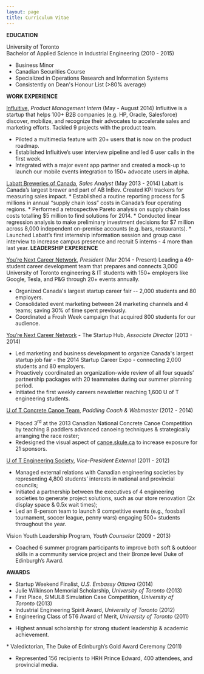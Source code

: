 ```yaml
---
layout: page
title: Curriculum Vitae
---
```


<div></div>
<strong>EDUCATION</strong>

University of Toronto
<br>Bachelor of Applied Science in Industrial Engineering (2010 - 2015)
<ul>
	<li>Business Minor</li>
	<li>Canadian Securities Course</li>
	<li>Specialized in Operations Research and Information Systems</li>
	<li>Consistently on Dean's Honour List (&gt;80% average)</li>
</ul>
<strong>WORK EXPERIENCE</strong>

<a href="http://influitive.com">Influitive</a>, <i>Product Management Intern</i> (May - August 2014)
Influitive is a startup that helps 100+ B2B companies (e.g. HP, Oracle, Salesforce) discover, mobilize, and recognize their advocates to accelerate sales and marketing efforts. Tackled 9 projects with the product team.
<ul>
	<li>Piloted a multimedia feature with 20+ users that is now on the product roadmap.</li>
	<li>Established Influitive’s user interview pipeline and led 6 user calls in the first week.</li>
	<li>Integrated with a major event app partner and created a mock-up to launch our mobile events integration to 150+ advocate users in alpha.</li>
</ul>
<a href="http://labatt.com">Labatt Breweries of Canada</a>, <i>Sales Analyst</i> (May 2013 - 2014)
Labatt is Canada’s largest brewer and part of AB InBev. Created KPI trackers for measuring sales impact.
* Established a routine reporting process for $ millions in annual “supply chain loss” costs in Canada’s four operating regions.
* Performed a retrospective Pareto analysis on supply chain loss costs totalling $5 million to find solutions for 2014.
* Conducted linear regression analysis to make preliminary investment decisions for $7 million across 8,000 independent on-premise accounts (e.g. bars, restaurants).
* Launched Labatt’s first internship information session and group case interview to increase campus presence and recruit 5 interns - 4 more than last year.
<strong>LEADERSHIP EXPERIENCE</strong>

<a href="http://yourenext.ca/">You’re Next Career Network</a>, <em>President</em> (Mar 2014 - Present)
Leading a 49-student career development team that prepares and connects 3,000 University of Toronto engineering & IT students with 150+ employers like Google, Tesla, and P&G through 20+ events annually.
* Organized Canada's largest startup career fair -- 2,000 students and 80 employers.
* Consolidated event marketing between 24 marketing channels and 4 teams; saving 30% of time spent previously.
* Coordinated a Frosh Week campaign that acquired 800 students for our audience.

<a href="http://yourenext.ca/">You’re Next Career Network</a> - The Startup Hub, <i>Associate Director</i> (2013 - 2014)
<ul>
	<li>Led marketing and business development to organize Canada's largest startup job fair - the 2014 Startup Career Expo - connecting 2,000 students and 80 employers.</li>
	<li>Proactively coordinated an organization-wide review of all four squads’ partnership packages with 20 teammates during our summer planning period.</li>
	<li>Initiated the first weekly careers newsletter reaching 1,600 U of T engineering students.</li>
</ul>
<a href="http://canoe.skule.ca">U of T Concrete Canoe Team</a>, <i>Paddling Coach &amp; Webmaster</i> (2012 - 2014)
<ul>
	<li>Placed 3<sup>rd</sup> at the 2013 Canadian National Concrete Canoe Competition by teaching 8 paddlers advanced canoeing techniques &amp; strategically arranging the race roster;</li>
	<li>Redesigned the visual aspect of <a href="http://www.canoe.skule.ca/">canoe.skule.ca</a> to increase exposure for 21 sponsors.</li>
</ul>
<a href="http://skule.ca">U of T Engineering Society</a>, <i>Vice-President External</i> (2011 - 2012)
<ul>
	<li>Managed external relations with Canadian engineering societies by representing 4,800 students’ interests in national and provincial councils;</li>
	<li>Initiated a partnership between the executives of 4 engineering societies to generate project solutions, such as our store renovation (2x display space &amp; 0.5x wait times);</li>
	<li>Led an 8-person team to launch 9 competitive events (e.g., foosball tournament, soccer league, penny wars) engaging 500+ students throughout the year.</li>
</ul>
Vision Youth Leadership Program, <i>Youth Counselor</i> (2009 - 2013)
<ul>
	<li>Coached 6 summer program participants to improve both soft &amp; outdoor skills in a community service project and their Bronze level Duke of Edinburgh’s Award.</li>
</ul>
<strong>AWARDS</strong>

* Startup Weekend Finalist, <i>U.S. Embassy Ottawa</i> (2014)
* Julie Wilkinson Memorial Scholarship, <i>University of Toronto</i> (2013)
* First Place, SIMUL8 Simulation Case Competition, <i>University of Toronto</i> (2013)
* Industrial Engineering Spirit Award, <i>University of Toronto</i> (2012)
* Engineering Class of 5T6 Award of Merit, <i>University of Toronto</i> (2011)
<ul>
	<li>Highest annual scholarship for strong student leadership &amp; academic achievement.</li>
</ul>
* Valedictorian, The Duke of Edinburgh’s Gold Award Ceremony (2011)
<ul>
	<li>Represented 156 recipients to HRH Prince Edward, 400 attendees, and provincial media.</li>
</ul>